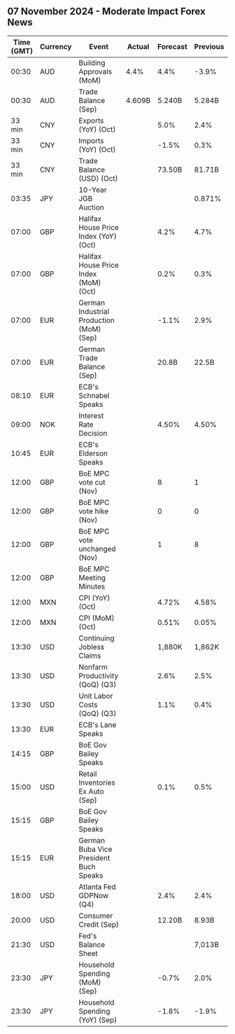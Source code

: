 ## 07 November 2024 - Moderate Impact Forex News

| Time (GMT) | Currency | Event | Actual | Forecast | Previous |
|------|----------|-------|--------|----------|----------|
| 00:30 | AUD | Building Approvals (MoM) | 4.4% | 4.4% | -3.9% |
| 00:30 | AUD | Trade Balance (Sep) | 4.609B | 5.240B | 5.284B |
| 33 min | CNY | Exports (YoY) (Oct) |  | 5.0% | 2.4% |
| 33 min | CNY | Imports (YoY) (Oct) |  | -1.5% | 0.3% |
| 33 min | CNY | Trade Balance (USD) (Oct) |  | 73.50B | 81.71B |
| 03:35 | JPY | 10-Year JGB Auction |  |  | 0.871% |
| 07:00 | GBP | Halifax House Price Index (YoY) (Oct) |  | 4.2% | 4.7% |
| 07:00 | GBP | Halifax House Price Index (MoM) (Oct) |  | 0.2% | 0.3% |
| 07:00 | EUR | German Industrial Production (MoM) (Sep) |  | -1.1% | 2.9% |
| 07:00 | EUR | German Trade Balance (Sep) |  | 20.8B | 22.5B |
| 08:10 | EUR | ECB's Schnabel Speaks |  |  |  |
| 09:00 | NOK | Interest Rate Decision |  | 4.50% | 4.50% |
| 10:45 | EUR | ECB's Elderson Speaks |  |  |  |
| 12:00 | GBP | BoE MPC vote cut (Nov) |  | 8 | 1 |
| 12:00 | GBP | BoE MPC vote hike (Nov) |  | 0 | 0 |
| 12:00 | GBP | BoE MPC vote unchanged (Nov) |  | 1 | 8 |
| 12:00 | GBP | BoE MPC Meeting Minutes |  |  |  |
| 12:00 | MXN | CPI (YoY) (Oct) |  | 4.72% | 4.58% |
| 12:00 | MXN | CPI (MoM) (Oct) |  | 0.51% | 0.05% |
| 13:30 | USD | Continuing Jobless Claims |  | 1,880K | 1,862K |
| 13:30 | USD | Nonfarm Productivity (QoQ) (Q3) |  | 2.6% | 2.5% |
| 13:30 | USD | Unit Labor Costs (QoQ) (Q3) |  | 1.1% | 0.4% |
| 13:30 | EUR | ECB's Lane Speaks |  |  |  |
| 14:15 | GBP | BoE Gov Bailey Speaks |  |  |  |
| 15:00 | USD | Retail Inventories Ex Auto (Sep) |  | 0.1% | 0.5% |
| 15:15 | GBP | BoE Gov Bailey Speaks |  |  |  |
| 15:15 | EUR | German Buba Vice President Buch Speaks |  |  |  |
| 18:00 | USD | Atlanta Fed GDPNow (Q4) |  | 2.4% | 2.4% |
| 20:00 | USD | Consumer Credit (Sep) |  | 12.20B | 8.93B |
| 21:30 | USD | Fed's Balance Sheet |  |  | 7,013B |
| 23:30 | JPY | Household Spending (MoM) (Sep) |  | -0.7% | 2.0% |
| 23:30 | JPY | Household Spending (YoY) (Sep) |  | -1.8% | -1.9% |
